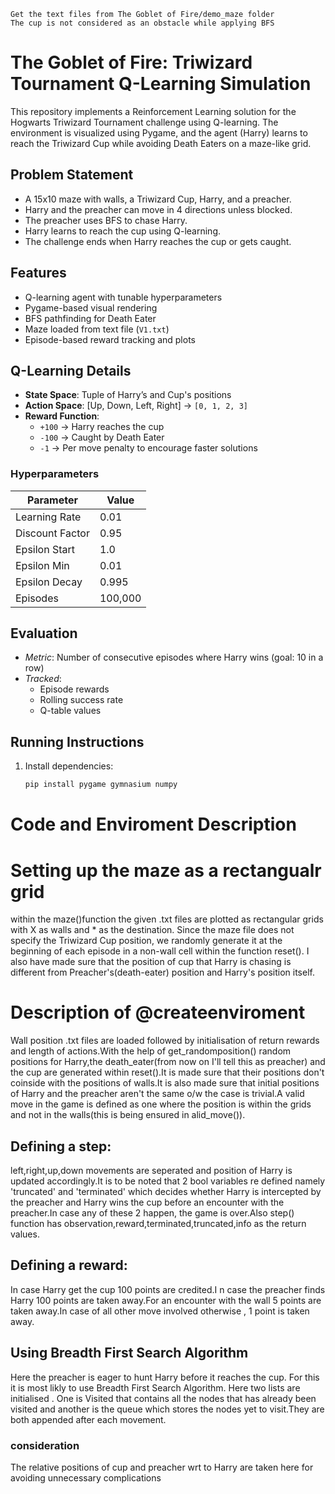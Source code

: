 ``Get the text files from The Goblet of Fire/demo_maze folder``<Br/>
``The cup is not considered as an obstacle while applying BFS``
# The Goblet of Fire: Triwizard Tournament Q-Learning Simulation 
This repository implements a Reinforcement Learning solution for the Hogwarts Triwizard Tournament challenge using Q-learning. The environment is visualized using Pygame, and the agent (Harry) learns to reach the Triwizard Cup while avoiding Death Eaters on a maze-like grid.
## Problem Statement
- A 15x10 maze with walls, a Triwizard Cup, Harry, and a preacher.
- Harry and the preacher can move in 4 directions unless blocked.
- The preacher uses BFS to chase Harry.
- Harry learns to reach the cup using Q-learning.
- The challenge ends when Harry reaches the cup or gets caught.
## Features
- Q-learning agent with tunable hyperparameters
- Pygame-based visual rendering
- BFS pathfinding for Death Eater
- Maze loaded from text file (`V1.txt`)
- Episode-based reward tracking and plots
## Q-Learning Details
- **State Space**: Tuple of Harry’s and Cup's positions
- **Action Space**: [Up, Down, Left, Right] → `[0, 1, 2, 3]`
- **Reward Function**:
  - `+100` → Harry reaches the cup
  - `-100` → Caught by Death Eater
  - `-1` → Per move penalty to encourage faster solutions

### Hyperparameters
| Parameter        | Value       |
|------------------|-------------|
| Learning Rate    | 0.01        |
| Discount Factor  | 0.95        |
| Epsilon Start    | 1.0         |
| Epsilon Min      | 0.01        |
| Epsilon Decay    | 0.995       |
| Episodes         | 100,000     |

## Evaluation
- *Metric*: Number of consecutive episodes where Harry wins (goal: 10 in a row)
- *Tracked*:
  - Episode rewards
  - Rolling success rate
  - Q-table values 
## Running Instructions

1. Install dependencies:
   ```bash
   pip install pygame gymnasium numpy
# Code and Enviroment Description
# Setting up the maze as a rectangualr grid
within the maze()function the given .txt files are plotted as rectangular grids with X as walls and * as the destination. 
Since the maze file does not specify the Triwizard Cup position, we randomly generate it at the beginning of each episode in a non-wall cell within the function reset(). I also have made sure that the position of cup that Harry is chasing is different from Preacher's(death-eater) position and Harry's position itself.
# Description of @createenviroment
Wall position .txt files are loaded followed by initialisation of return rewards and length of actions.With the help of get_randomposition() random positions for Harry,the death_eater(from now on I'll tell this as preacher) and the cup are generated within reset().It is made sure that their positions don't coinside with the positions of walls.It is also made sure that initial positions of Harry and the preacher aren't the same o/w the case is trivial.A valid move in the game is defined as one where the position is within the grids and not in the walls(this is being ensured in alid_move()).
## Defining a step:
left,right,up,down movements are seperated and position of Harry is updated accordingly.It is to be noted that 2 bool variables re defined namely 'truncated' and 'terminated' which decides whether Harry is intercepted by the preacher and Harry wins the cup before an encounter with the preacher.In case any of these 2 happen, the game is over.Also step()
function has observation,reward,terminated,truncated,info as the return values.
## Defining a reward:
In case Harry get the cup 100 points are credited.I n case the preacher finds Harry 100 points are taken away.For an encounter with the wall 5 points are taken away.In case of all other move involved otherwise , 1 point is taken away.
## Using Breadth First Search Algorithm 
Here the preacher is eager to hunt Harry before it reaches the cup. For this it is most likly to use Breadth First Search Algorithm. Here two lists are initialised . One is Visited that contains all the nodes that has already been visited and another is the queue which stores the nodes yet to visit.They are both appended after each movement.
### consideration
The relative positions of cup and preacher wrt to Harry are taken here for avoiding unnecessary complications

